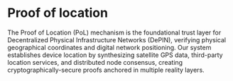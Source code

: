 # Proof of location

The Proof of Location (PoL) mechanism is the foundational trust layer for Decentralized Physical Infrastructure Networks (DePIN), verifying physical geographical coordinates and digital network positioning. Our system establishes device location by synthesizing satellite GPS data, third-party location services, and distributed node consensus, creating cryptographically-secure proofs anchored in multiple reality layers.
